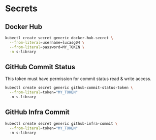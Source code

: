# Secrets

## Docker Hub

```sh
kubectl create secret generic docker-hub-secret \
  --from-literal=username=lucasg04 \
  --from-literal=password=MY_TOKEN \
  -n s-library
```

## GitHub Commit Status

This token must have permission for commit status read & write access.

```sh
kubectl create secret generic github-commit-status-token \
  --from-literal=token="MY_TOKEN"
  -n s-library
```

## GitHub Infra Commit

```sh
kubectl create secret generic github-infra-commit \
  --from-literal=token="MY_TOKEN"
  -n s-library
```